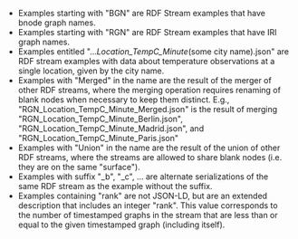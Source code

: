 * Examples starting with "BGN" are RDF Stream examples that have bnode graph names.
* Examples starting with "RGN" are RDF Stream examples that have IRI graph names.
* Examples entitled "..._Location_TempC_Minute_(some city name).json" are RDF stream examples with 
data about temperature observations at a single location, given by the city name.
* Examples with "Merged" in the name are the result of the merger of other RDF streams, where the 
merging operation requires renaming of blank nodes when necessary to keep them distinct. 
E.g., "RGN_Location_TempC_Minute_Merged.json" is the result of merging "RGN_Location_TempC_Minute_Berlin.json",  "RGN_Location_TempC_Minute_Madrid.json",
and  "RGN_Location_TempC_Minute_Paris.json"
* Examples with "Union" in the name are the result of the union of other RDF streams, where the streams are allowed
to share blank nodes (i.e. they are on the same "surface").
* Examples with suffix "_b", "_c", ... are alternate serializations of the same RDF stream as the example without the suffix.
* Examples containing "rank" are not JSON-LD, but are an extended description that includes an integer "rank". This value corresponds to the number of timestamped graphs in the stream that are less than or equal to the given timestamped graph (including itself).
